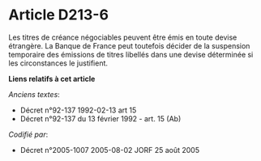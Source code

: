 # Article D213-6

Les titres de créance négociables peuvent être émis en toute devise étrangère. La Banque de France peut toutefois décider de
la suspension temporaire des émissions de titres libellés dans une devise déterminée si les circonstances le justifient.

**Liens relatifs à cet article**

_Anciens textes_:

  - Décret n°92-137 1992-02-13 art 15
  - Décret n°92-137 du 13 février 1992 - art. 15 (Ab)

_Codifié par_:

  - Décret n°2005-1007 2005-08-02 JORF 25 août 2005
